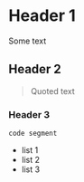 # Header 1

Some text

## Header 2

> Quoted text

### Header 3

    code segment

* list 1
* list 2
* list 3
